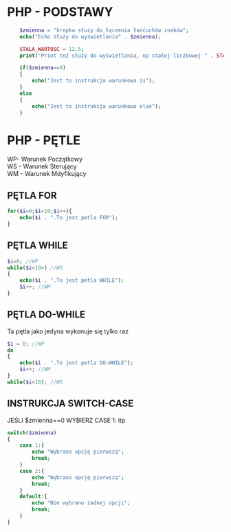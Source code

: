 # PHP - PODSTAWY

```php
    $zmienna = "kropka służy do łączenia łańćuchów znaków";
    echo("Echo służy do wyświetlania" . $zmienna);

    STALA_WARTOSC = 12.5;
    print("Print też służy do wyświetlania, np stałej liczbowej " . STALA_WARTOSC );

    if($zmienna==0)
    {
        echo("Jest to instrukcja warunkowa is");
    }
    else
    {
        echo("Jest to instrukcja warunkowa else");
    }

```

# PHP - PĘTLE

WP- Warunek Początkowy
\
WS - Warunek Sterujący
\
WM - Warunek Mdyfikujący

## PĘTLA FOR
```php
for($i=0;$i<10;$i++){
    echo($i . ".To jest petla FOR");
}
```
## PĘTLA WHILE
```php
$i=0; //WP
while($i<10>) //WS
{
    echo($i . ".To jest petla WHILE");
    $i++; //WM
}
```

## PĘTLA DO-WHILE
Ta pętla jako jedyna wykonuje się tylko raz
```php
$i = 0; //WP
do
{
    echo($i . ".To jest petla DO-WHILE");
    $i++; //WM
}
while($i<10); //WS
```

## INSTRUKCJA SWITCH-CASE
JEŚLI $zmienna==0 WYBIERZ CASE 1: itp
```php
switch($zmienna)
{
    case 1:{
        echo "Wybrano opcję pierwszą";
        break;
    }
    case 2:{
        echo "Wybrano opcję pierwszą";
        break;
    }
    default:{
        echo "Nie wybrano żadnej opcji";
        break;
    }
}
```